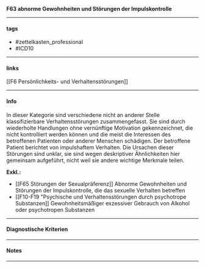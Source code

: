 __F63 abnorme Gewohnheiten und Störungen der Impulskontrolle__

___________________________________________
#### tags

- #zettelkasten_professional
- #ICD10 
___________________________________________
#### links

[[F6 Persönlichkeits- und Verhaltensstörungen]]

___________________________________________
#### Info
In dieser Kategorie sind verschiedene nicht an anderer Stelle klassifizierbare Verhaltensstörungen zusammengefasst. Sie sind durch wiederholte Handlungen ohne vernünftige Motivation gekennzeichnet, die nicht kontrolliert werden können und die meist die Interessen des betroffenen Patienten oder anderer Menschen schädigen. Der betroffene Patient berichtet von impulshaftem Verhalten. Die Ursachen dieser Störungen sind unklar, sie sind wegen deskriptiver Ähnlichkeiten hier gemeinsam aufgeführt, nicht weil sie andere wichtige Merkmale teilen.

__Exkl.:__
-  [[F65 Störungen der Sexualpräferenz]] Abnorme Gewohnheiten und Störungen der Impulskontrolle, die das sexuelle Verhalten betreffen
- [[F10-F19 "Psychische und Verhaltensstörungen durch psychotrope Substanzen]] Gewohnheitsmäßiger exzessiver Gebrauch von Alkohol oder psychotropen Substanzen 
___________________________________________
#### Diagnostische Kriterien

___________________________________________
#### Notes

___________________________________________

